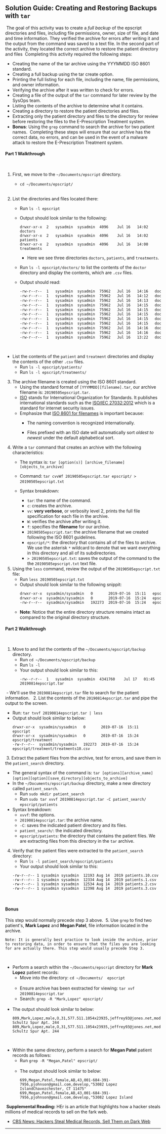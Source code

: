 ## Solution Guide: Creating and Restoring Backups with `tar`
​
The goal of this activity was to create a *full backup* of the epscript directories and files, including file permissions, owner, size of file, and date and time information.  They verified the archive for errors after writing it and the output from the command was saved to a text file. In the second part of the activity, they located the correct archive to restore the patient directory and files
​
Completing this activity required the following steps:
​
- Creating the name of the tar archive using the YYYMMDD ISO 8601 standard.
​
- Creating a full backup using the tar create option.
​
- Printing the full listing for each file, including the name, file permissions, and owner information.
​
- Verifying the archive after it was written to check for errors.
​
- Creating a file of the output of the `tar` command for later review by the SysOps team.
​
- Listing the contents of the archive to determine what it contains.
​
- Creating a directory to restore the patient directories and files. 
​
- Extracting only the patient directory and files to the directory for review before restoring the files to the E-Prescription Treatment system.
​
- **Bonus**: Using the `grep` command to search the archive for two patient names.
​
Completing these steps will ensure that our archive has the correct data, no errors, and can be used in the event of a malware attack to restore the E-Prescription Treatment system.
​
#### Part 1 Walkthrough
​
1. First, we move to the `~/Documents/epscript` directory.
​
   - `cd ~/Documents/epscript/`  
​
2. List the directories and files located there:
   
   - Run `ls -l epscript`
​
   - Output should look similar to the following: 
  
     ```
     drwxr-xr-x  2   sysadmin  sysadmin  4096    Jul 16   14:02   doctors
     drwxr-xr-x  2   sysadmin  sysadmin  4096    Jul 16   14:02   patients
     drwxr-xr-x  2   sysadmin  sysadmin  4096    Jul 16   14:00   treatments
     ```  
      - Here we see three directories `doctors`, `patients`, and `treatments`.
​
   - Run `ls -l epscript/doctors/` to list the contents of the `doctor` directory and display the contents, which are `.csv` files. 
​
​
   - Output should read:
​
      ```bash
      -rw-r--r--  1   sysadmin  sysadmin  75962   Jul 16   14:16   doctor10.csv
      -rw-r--r--  1   sysadmin  sysadmin  75962   Jul 16   14:12   doctor1.csv
      -rw-r--r--  1   sysadmin  sysadmin  75962   Jul 16   14:13   doctor2.csv
      -rw-r--r--  1   sysadmin  sysadmin  75962   Jul 16   14:15   doctor3.csv
      -rw-r--r--  1   sysadmin  sysadmin  75962   Jul 16   14:15   doctor4.csv
      -rw-r--r--  1   sysadmin  sysadmin  75962   Jul 16   14:15   doctor5.csv
      -rw-r--r--  1   sysadmin  sysadmin  75962   Jul 16   14:15   doctor6.csv
      -rw-r--r--  1   sysadmin  sysadmin  75962   Jul 16   14:15   doctor7.csv
      -rw-r--r--  1   sysadmin  sysadmin  75962   Jul 16   14:16   doctor8.csv
      -rw-r--r--  1   sysadmin  sysadmin  75962   Jul 16   14:16   doctor9.csv
      -rw-r--r--  1   sysadmin  sysadmin  75962   Jul 16   13:22   doctor.csv
      ```
​
   - List the contents of the `patient` and `treatment` directories and display the contents of the other `.csv` files.
​
      - Run `ls -l epscript/patients/` 
​
      - Run `ls -l epscript/treatments/`
​
3. The archive filename is created using the ISO 8601 standard.
​
    - Using the standard format of `[YYYMMDD][filename].tar`, our archive filename is: `20190505epscript.tar`.
​
    - [ISO](<https://www.iso.org/home.html>) stands for International Organization for Standards. It publishes international standards such as the [ISO/IEC 27032:2012](<https://www.iso27001security.com/html/27032.html>) which is a standard for internet security issues.
​
    - Emphasize that [ISO 8601 for filenames](<https://wadegibson.com/why-you-should-use-the-iso-date-format/>) is important because:
​
      - The naming convention is recognized internationally.  
      
      - Files prefixed with an ISO date will automatically sort *oldest to newest* under the default alphabetical sort.
​
4. Write a `tar` command that creates an archive with the following characteristics:
​
    - The syntax is: `tar [option(s)] [archive_filename] [objects_to_archive]`
    
    - Command: `tar cvvWf 20190505epscript.tar epscript/ > 20190505epscript.txt`
​
    - Syntax breakdown:
      - `tar`: the name of the command.
      - `c`: creates the archive.
      - `vv`: **very verbose**, or verbosity level 2, prints the full file specification for each file in the archive.  
      - `W`: verifies the archive after writing it.
      - `f`: specifies the **filename** for our archive.
      -  `20190505epscript.tar`: the archive filename that we created following the ISO 8601 guidelines.
      - `epscript/*`: the directory that contains all of the files to archive. We use the asterisk `*` wildcard to denote that we want everything in this directory and all of its subdirectories.
      - `> 20190505epscript.txt`: saves the output of the command to the the `20190505epscript.txt` text file.
​
5. Using the `less` command, review the output of the `20190505epscript.txt` file:
​
    - Run `less 20190505epscript.txt`
​
    - Output should look similar to the following snippit:
​
      ```bash
      drwxr-xr-x  sysadmin/sysadmin   0       2019-07-16  15:11   epscript
      drwxr-xr-x  sysadmin/sysadmin   0       2019-07-16  15:24   epscript/treatment
      -rw-r--r--  sysadmin/sysadmin   192273  2019-07-16  15:24   epscript/treatment/treatments10.csv
      ```
    - **Note**: Notice that the entire directory structure remains intact as compared to the original directory structure.
​
#### Part 2 Walkthrough 
​
1. Move to and list the contents of the `~/Documents/epscript/backup` directory.
​
    - Run `cd ~/Documents/epscript/backup`
​
    - Run `ls -l`
​
    - Your output should look similar to this:
​
        ```
        -rw--r-r--  1   sysadmin  sysadmin  4341760    Jul 17   01:45   20190814epscript.tar
        ```
​
    - We'll use the `20190814epscript.tar` file to search for the patient information.
​
​
2. List the contents of the `20190814epscript.tar` and pipe the output to the screen.
​
   - Run: `tar tvvf 20190814epscript.tar | less`
​
   - Output should look similar to below:
​
     ```
     drwxr-xr-x  sysadmin/sysadmin   0       2019-07-16  15:11   epscript
     drwxr-xr-x  sysadmin/sysadmin   0       2019-07-16  15:24   epscript/treatment
     -rw-r--r--  sysadmin/sysadmin   192273  2019-07-16  15:24   epscript/treatment/treatments10.csv
     ```
​
3. Extract the patient files from the archive, test for errors, and save them in the `patient_search` directory. 
​
   - The general syntax of the command is: `tar [options][archive_name][option][option][save_directory][objects_to_archive]`
​
   - In the `~/Documents/epscript/backup` directory, make a new directory called `patient_search`.
​
     - Run  `sudo mkdir patient_search`
​
     - Run  `sudo tar xvvf 20190814epscript.tar -C patient_search/ epscript/patients`
​
   - Syntax breakdown:
​
      - `xvvf`: the options.
      - `20190814epscript.tar`: the archive name. 
      - `-C`: saves the indicated patient directory and its files. 
      - `patient_search/`: the indicated directory.
      - `epscript/patients`: the directory that contains the patient files.  We are extracting files from this directory in the `tar` archive.
​
4. Verify that the patient files were extracted to the `patient_search` directory:
​
   - Run  `ls -l patient_search/epscript/patients`
​
    - Your output should look similar to this:
​
    ```
    -rw-r--r-- 1 sysadmin sysadmin  12193 Aug 14  2019 patients.10.csv
    -rw-r--r-- 1 sysadmin sysadmin  12334 Aug 14  2019 patients.1.csv
    -rw-r--r-- 1 sysadmin sysadmin  12534 Aug 14  2019 patients.2.csv
    -rw-r--r-- 1 sysadmin sysadmin  12398 Aug 14  2019 patients.3.csv
    ```
​
#### Bonus
This step would normally precede step 3 above.
​
5. Use `grep` to find two patient's, **Mark Lopez** and **Megan Patel**, file information located in the archive. 
    
    Note: It is generally best practice to look inside the archive, prior to restoring data, in order to ensure that the files you are looking for are actually there. This step would usually precede Step 3. 
​
​
   - Perform a search within the `~/Documents/epscript` directory for **Mark Lopez** patient records:
​
      - Move into the directory: `cd ~/Documents/  epscript`  
​
     - Ensure archive has been exstracted for viewing: `tar xvf 20190814epscript.tar`
​
     - Search: `grep -R "Mark,Lopez" epscript/`   
​
   - The output should look similar to below:
​
      ```
      809,Mark,Lopez,male,O,31,577.511.1054x23935,jeffrey93@jones.net,model,"673 Schultz Spur Apt. 244
      809,Mark,Lopez,male,O,31,577.511.1054x23935,jeffrey93@jones.net,model,"673 Schultz Spur Apt. 244
      ```
​
   - Within the same directory, perform a search for **Megan Patel** patient records as follows:
​
     - Run `grep -R "Megan,Patel" epscript/`   
​
     - The output should look similar to below:
​
        ```
        699,Megan,Patel,female,AB,43,001-684-391-7956,pjohnson@gmail.com,develop,"53082 Lopez IslandChavezchester, CT 11475"
        699,Megan,Patel,female,AB,43,001-684-391-7956,pjohnson@gmail.com,develop,"53082 Lopez Island
        ```
​
**Supplemental Reading:** HEr is an article that highlights how a hacker steals millions of medical records to sell on the fark web.
​
  - [CBS News: Hackers Steal Medical Records, Sell Them on Dark Web]((<https://www.cbsnews.com/news/hackers-steal-medical-records-sell-them-on-dark-web/>))
​
​
---
